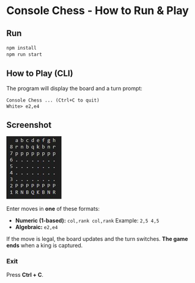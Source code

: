 # Console Chess - How to Run & Play

## Run
```bash
npm install
npm run start
```

## How to Play (CLI)

The program will display the board and a turn prompt:

    Console Chess ... (Ctrl+C to quit)
    White> e2,e4

## Screenshot
![alt text](board.JPG)

Enter moves in **one** of these formats:
- **Numeric (1-based):** `col,rank col,rank`
  Example: `2,5 4,5`
- **Algebraic:** `e2,e4`

If the move is legal, the board updates and the turn switches.
**The game ends** when a king is captured.

### Exit
Press **Ctrl + C**.
